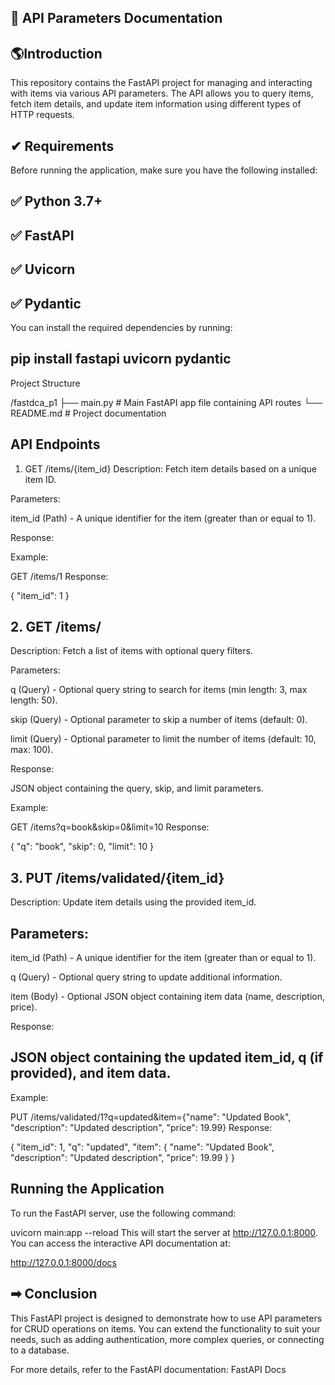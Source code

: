 ## 🙌 API Parameters Documentation

## 🌎Introduction
This repository contains the FastAPI project for managing and interacting with items via various API parameters. The API allows you to query items, fetch item details, and update item information using different types of HTTP requests.

## ✔ Requirements
Before running the application, make sure you have the following installed:

## ✅ Python 3.7+

## ✅ FastAPI

## ✅ Uvicorn

## ✅ Pydantic

You can install the required dependencies by running:

## pip install fastapi uvicorn pydantic
Project Structure

/fastdca_p1
  ├── main.py         # Main FastAPI app file containing API routes
  └── README.md       # Project documentation
  
## API Endpoints

1. GET /items/{item_id}
Description: Fetch item details based on a unique item ID.

Parameters:

item_id (Path) - A unique identifier for the item (greater than or equal to 1).

Response:

Example:

GET /items/1
Response:

{
  "item_id": 1
}

## 2. GET /items/
Description: Fetch a list of items with optional query filters.

Parameters:

q (Query) - Optional query string to search for items (min length: 3, max length: 50).

skip (Query) - Optional parameter to skip a number of items (default: 0).

limit (Query) - Optional parameter to limit the number of items (default: 10, max: 100).

Response:

JSON object containing the query, skip, and limit parameters.

Example:

GET /items?q=book&skip=0&limit=10
Response:

{
  "q": "book",
  "skip": 0,
  "limit": 10
}

## 3. PUT /items/validated/{item_id}
Description: Update item details using the provided item_id.

## Parameters:

item_id (Path) - A unique identifier for the item (greater than or equal to 1).

q (Query) - Optional query string to update additional information.

item (Body) - Optional JSON object containing item data (name, description, price).

Response:

## JSON object containing the updated item_id, q (if provided), and item data.

Example:

PUT /items/validated/1?q=updated&item={"name": "Updated Book", "description": "Updated description", "price": 19.99}
Response:

{
  "item_id": 1,
  "q": "updated",
  "item": {
    "name": "Updated Book",
    "description": "Updated description",
    "price": 19.99
  }
}

## Running the Application
To run the FastAPI server, use the following command:

uvicorn main:app --reload
This will start the server at http://127.0.0.1:8000. You can access the interactive API documentation at:

http://127.0.0.1:8000/docs

## ➡ Conclusion

This FastAPI project is designed to demonstrate how to use API parameters for CRUD operations on items. You can extend the functionality to suit your needs, such as adding authentication, more complex queries, or connecting to a database.

For more details, refer to the FastAPI documentation: FastAPI Docs

